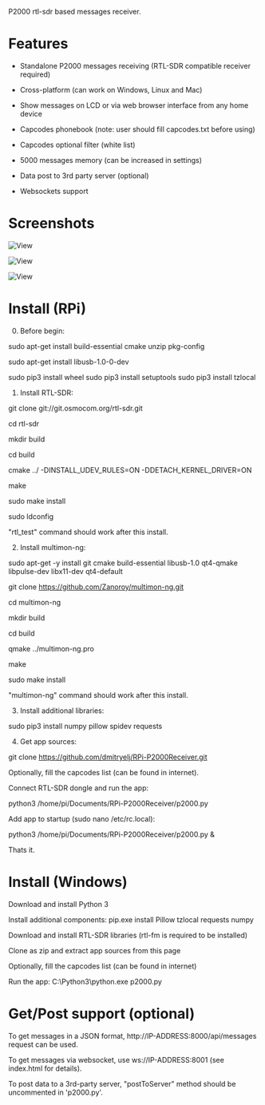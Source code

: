 P2000 rtl-sdr based messages receiver.

# Features

- Standalone P2000 messages receiving (RTL-SDR compatible receiver required)

- Cross-platform (can work on Windows, Linux and Mac)

- Show messages on LCD or via web browser interface from any home device

- Capcodes phonebook (note: user should fill capcodes.txt before using)

- Capcodes optional filter (white list)

- 5000 messages memory (can be increased in settings)

- Data post to 3rd party server (optional)

- Websockets support

# Screenshots

![View](/screenshots/RPi_P2000.jpg)

![View](/screenshots/RPi_P2000_web.jpg)

![View](/screenshots/ConsoleOutput.jpg)

# Install (RPi)

0) Before begin:

sudo apt-get install build-essential cmake unzip pkg-config

sudo apt-get install libusb-1.0-0-dev

sudo pip3 install wheel
sudo pip3 install setuptools
sudo pip3 install tzlocal

1) Install RTL-SDR:

git clone git://git.osmocom.org/rtl-sdr.git

cd rtl-sdr

mkdir build

cd build

cmake ../ -DINSTALL_UDEV_RULES=ON -DDETACH_KERNEL_DRIVER=ON

make

sudo make install

sudo ldconfig


"rtl_test" command should work after this install.

2) Install multimon-ng:

sudo apt-get -y install git cmake build-essential libusb-1.0 qt4-qmake libpulse-dev libx11-dev qt4-default

git clone https://github.com/Zanoroy/multimon-ng.git

cd multimon-ng

mkdir build

cd build

qmake ../multimon-ng.pro

make

sudo make install


"multimon-ng" command should work after this install.

3) Install additional libraries:

sudo pip3 install numpy pillow spidev requests

4) Get app sources:

git clone https://github.com/dmitryelj/RPi-P2000Receiver.git

Optionally, fill the capcodes list (can be found in internet).

Connect RTL-SDR dongle and run the app:

python3 /home/pi/Documents/RPi-P2000Receiver/p2000.py

Add app to startup (sudo nano /etc/rc.local):

python3 /home/pi/Documents/RPi-P2000Receiver/p2000.py &

Thats it.

# Install (Windows)

Download and install Python 3

Install additional components: pip.exe install Pillow tzlocal requests numpy

Download and install RTL-SDR libraries (rtl-fm is required to be installed)

Clone as zip and extract app sources from this page

Optionally, fill the capcodes list (can be found in internet)

Run the app: C:\Python3\python.exe p2000.py 

# Get/Post support (optional) 

To get messages in a JSON format, http://IP-ADDRESS:8000/api/messages request can be used.

To get messages via websocket, use ws://IP-ADDRESS:8001 (see index.html for details).

To post data to a 3rd-party server, "postToServer" method should be uncommented in 'p2000.py'. 
